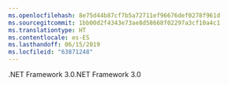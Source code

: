 ```yaml
---
ms.openlocfilehash: 8e75d44b87cf7b5a72711ef96676def0278f961d
ms.sourcegitcommit: 1bb00d2f4343e73ae8d58668f02297a3cf10a4c1
ms.translationtype: HT
ms.contentlocale: es-ES
ms.lasthandoff: 06/15/2019
ms.locfileid: "63871248"
---
```

<span data-ttu-id="ba1af-101">.NET Framework 3.0</span><span class="sxs-lookup"><span data-stu-id="ba1af-101">.NET Framework 3.0</span></span>